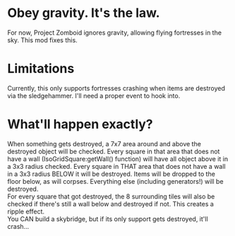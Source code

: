 # Obey gravity. It's the law.

For now, Project Zomboid ignores gravity, allowing flying fortresses in the
sky. This mod fixes this.

# Limitations

Currently, this only supports fortresses crashing when items are destroyed via
the sledgehammer. I'll need a proper event to hook into.

# What'll happen exactly?

When something gets destroyed, a 7x7 area around and above the destroyed object
will be checked. Every square in that area that does not have a wall
(IsoGridSquare:getWall() function) will have all object above it in a 3x3
radius checked. Every square in THAT area that does not have a wall in a 3x3
radius BELOW it will be destroyed. Items will be dropped to the floor below, as
will corpses. Everything else (including generators!) will be destroyed.  
For every square that got destroyed, the 8 surrounding tiles will also be
checked if there's still a wall below and destroyed if not. This creates a ripple
effect.  
You CAN build a skybridge, but if its only support gets destroyed,
it'll crash...
